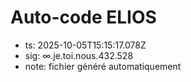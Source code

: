 # Auto-code ELIOS
- ts: 2025-10-05T15:15:17.078Z
- sig: ∞.je.toi.nous.432.528
- note: fichier généré automatiquement
